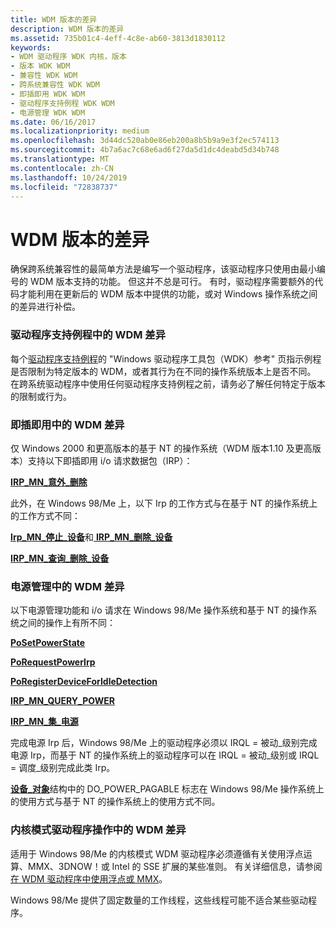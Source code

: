 ```yaml
---
title: WDM 版本的差异
description: WDM 版本的差异
ms.assetid: 735b01c4-4eff-4c8e-ab60-3813d1830112
keywords:
- WDM 驱动程序 WDK 内核，版本
- 版本 WDK WDM
- 兼容性 WDK WDM
- 跨系统兼容性 WDK WDM
- 即插即用 WDK WDM
- 驱动程序支持例程 WDK WDM
- 电源管理 WDK WDM
ms.date: 06/16/2017
ms.localizationpriority: medium
ms.openlocfilehash: 3d44dc520ab0e86eb200a8b5b9a9e3f2ec574113
ms.sourcegitcommit: 4b7a6ac7c68e6ad6f27da5d1dc4deabd5d34b748
ms.translationtype: MT
ms.contentlocale: zh-CN
ms.lasthandoff: 10/24/2019
ms.locfileid: "72838737"
---
```

# <a name="differences-in-wdm-versions"></a>WDM 版本的差异





确保跨系统兼容性的最简单方法是编写一个驱动程序，该驱动程序只使用由最小编号的 WDM 版本支持的功能。 但这并不总是可行。 有时，驱动程序需要额外的代码才能利用在更新后的 WDM 版本中提供的功能，或对 Windows 操作系统之间的差异进行补偿。

### <a name="wdm-differences-in-driver-support-routines"></a>驱动程序支持例程中的 WDM 差异

每个[驱动程序支持例程](https://docs.microsoft.com/windows-hardware/drivers/ddi/index)的 "Windows 驱动程序工具包（WDK）参考" 页指示例程是否限制为特定版本的 WDM，或者其行为在不同的操作系统版本上是否不同。 在跨系统驱动程序中使用任何驱动程序支持例程之前，请务必了解任何特定于版本的限制或行为。

### <a name="wdm-differences-in-plug-and-play"></a>即插即用中的 WDM 差异

仅 Windows 2000 和更高版本的基于 NT 的操作系统（WDM 版本1.10 及更高版本）支持以下即插即用 i/o 请求数据包（IRP）：

[**IRP\_MN\_意外\_删除**](https://docs.microsoft.com/windows-hardware/drivers/kernel/irp-mn-surprise-removal)

此外，在 Windows 98/Me 上，以下 Irp 的工作方式与在基于 NT 的操作系统上的工作方式不同：

[**Irp\_MN\_停止\_设备**](https://docs.microsoft.com/windows-hardware/drivers/kernel/irp-mn-stop-device)和[ **IRP\_MN\_删除\_设备**](https://docs.microsoft.com/windows-hardware/drivers/kernel/irp-mn-remove-device)

[**IRP\_MN\_查询\_删除\_设备**](https://docs.microsoft.com/windows-hardware/drivers/kernel/irp-mn-query-remove-device)

### <a name="wdm-differences-in-power-management"></a>电源管理中的 WDM 差异

以下电源管理功能和 i/o 请求在 Windows 98/Me 操作系统和基于 NT 的操作系统之间的操作上有所不同：

[**PoSetPowerState**](https://docs.microsoft.com/windows-hardware/drivers/ddi/ntifs/nf-ntifs-posetpowerstate)

[**PoRequestPowerIrp**](https://docs.microsoft.com/windows-hardware/drivers/ddi/wdm/nf-wdm-porequestpowerirp)

[**PoRegisterDeviceForIdleDetection**](https://docs.microsoft.com/windows-hardware/drivers/ddi/ntifs/nf-ntifs-poregisterdeviceforidledetection)

[**IRP\_MN\_QUERY\_POWER**](https://docs.microsoft.com/windows-hardware/drivers/kernel/irp-mn-query-power)

[**IRP\_MN\_集\_电源**](https://docs.microsoft.com/windows-hardware/drivers/kernel/irp-mn-set-power)

完成电源 Irp 后，Windows 98/Me 上的驱动程序必须以 IRQL = 被动\_级别完成电源 Irp，而基于 NT 的操作系统上的驱动程序可以在 IRQL = 被动\_级别或 IRQL = 调度\_级别完成此类 Irp。

[**设备\_对象**](https://docs.microsoft.com/windows-hardware/drivers/ddi/wdm/ns-wdm-_device_object)结构中的 DO\_POWER\_PAGABLE 标志在 Windows 98/Me 操作系统上的使用方式与基于 NT 的操作系统上的使用方式不同。

### <a name="wdm-differences-in-kernel-mode-driver-operation"></a>内核模式驱动程序操作中的 WDM 差异

适用于 Windows 98/Me 的内核模式 WDM 驱动程序必须遵循有关使用浮点运算、MMX、3DNOW！或 Intel 的 SSE 扩展的某些准则。 有关详细信息，请参阅[在 WDM 驱动程序中使用浮点或 MMX](using-floating-point-or-mmx-in-a-wdm-driver.md)。

Windows 98/Me 提供了固定数量的工作线程，这些线程可能不适合某些驱动程序。

 

 




